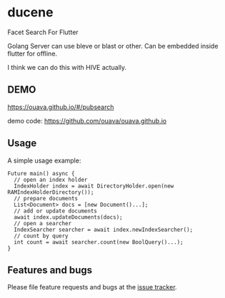 # ducene

Facet Search For Flutter

Golang Server can use bleve or blast or other.
Can be embedded inside flutter for offline.

I think we can do this with HIVE actually.


## DEMO

https://ouava.github.io/#/pubsearch

demo code: https://github.com/ouava/ouava.github.io


## Usage

A simple usage example:

```
Future main() async {
  // open an index holder
  IndexHolder index = await DirectoryHolder.open(new RAMIndexHolderDirectory());
  // prepare documents
  List<Document> docs = [new Document()...];
  // add or update documents
  await index.updateDocuments(docs);
  // open a searcher
  IndexSearcher searcher = await index.newIndexSearcher();
  // count by query
  int count = await searcher.count(new BoolQuery()...);
}
```

## Features and bugs

Please file feature requests and bugs at the [issue tracker][tracker].

[tracker]: https://bitbucket.org/ouava/ducene/issues
